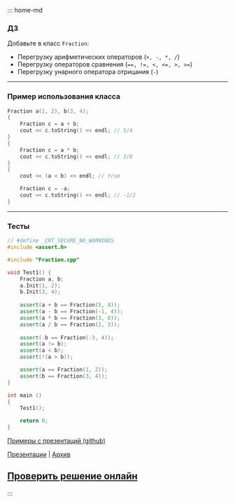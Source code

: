 ::: home-md 
<!-- .element: hidden="hidden" -->

### ДЗ

Добавьте в класс `Fraction`:
- Перегрузку арифметических операторов (`+, -, *, /`)
- Перегрузку операторов сравнения (`==, !=, <, <=, >, >=`)
- Перегрузку унарного оператора отрицания (`-`)

---
### Пример использования класса
``` cpp
Fraction a(1, 2), b(3, 4);
{
	Fraction c = a + b;
	cout << c.toString() << endl; // 5/4
}
{
	Fraction c = a * b;
	cout << c.toString() << endl; // 3/8
}
{
	cout << (a < b) << endl; // true

	Fraction c = -a;
	cout << c.toString() << endl; // -1/2
}
```

---
### Тесты
``` cpp
// #define _CRT_SECURE_NO_WARNINGS
#include <assert.h>

#include "Fraction.cpp"

void Test1() {
	Fraction a, b;
	a.Init(1, 2);
	b.Init(3, 4);
	
	assert(a + b == Fraction(5, 4));
	assert(a - b == Fraction(-1, 4));
	assert(a * b == Fraction(3, 8));
	assert(a / b == Fraction(2, 3));
	
	assert(-b == Fraction(-3, 4));
	assert(a != b);
	assert(a < b);
	assert(!(a > b));

	assert(a == Fraction(1, 2));
	assert(b == Fraction(3, 4));
}

int main ()
{
	Test1();

	return 0;
}
```

[Примеры с презентаций (github)](https://github.com/aatutor/oop_cpp_files)

[Презентации](https://aatutor.github.io/slides_oop_cpp/) | [Архив](https://sourceforge.net/projects/cpp-oop-top-aca/files/Lections/active/)

## [Проверить решение онлайн](https://coliru.stacked-crooked.com/a/e9b44f41728ca646)
:::
